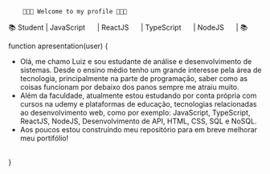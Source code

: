         👨🏼‍💻 Welcome to my profile 👨🏼‍💻

 📚 Student | JavaScript <img src="https://cdn.jsdelivr.net/gh/devicons/devicon/icons/javascript/javascript-original.svg" width="16" height="16"/>
           | ReactJS <img src="https://cdn.jsdelivr.net/gh/devicons/devicon/icons/react/react-original.svg" width="16" height="16" /> 
           | TypeScript <img src="https://cdn.jsdelivr.net/gh/devicons/devicon/icons/typescript/typescript-original.svg" width="16" height="16" />
           | NodeJS <img src="https://cdn.jsdelivr.net/gh/devicons/devicon/icons/nodejs/nodejs-original.svg" width="16" height="16" /> 
           | 📚
 
 function apresentation(user) {
 <br>
 - Olá, me chamo Luiz e sou estudante de análise e desenvolvimento de sistemas. Desde o ensino médio tenho um grande interesse pela área de tecnologia, principalmente na parte de programação, saber como as coisas funcionam por debaixo dos panos sempre me atraiu muito. 
 - Além da faculdade, atualmente estou estudando por conta própria com cursos na udemy e plataformas de educação, tecnologias relacionadas ao desenvolvimento web, como por exemplo: JavaScript, TypeScript, ReactJS, NodeJS, Desenvolvimento de API, HTML, CSS, SQL e NoSQL.
 - Aos poucos estou construindo meu repositório para em breve melhorar meu portifólio!
<br>
}
